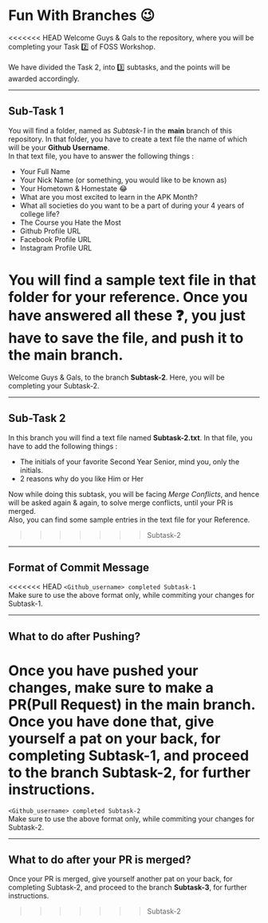 # Fun With Branches 😉
<<<<<<< HEAD
Welcome Guys & Gals to the repository, where you will be completing your Task 2️⃣ of FOSS Workshop.
<br>
<br>
We have divided the Task 2, into 3️⃣ subtasks, and the points will be awarded accordingly.

<hr>

## Sub-Task 1
You will find a folder, named as <i>Subtask-1</i> in the <b>main</b> branch of this repository. In that folder, you have to create a text file the  name of which will be your <b>Github Username</b>.  
In that text file, you have to answer the following things :
- Your Full Name
- Your Nick Name (or something, you would like to be known as)
- Your Hometown & Homestate 😂
- What are you most excited to learn in the APK Month?
- What all societies do you want to be a part of during your 4 years of college life?
- The Course you Hate the Most
- Github Profile URL
- Facebook Profile URL
- Instagram Profile URL
  
You will find a sample text file in that folder for your reference. Once you have answered all these ❓, you just have to save the file, and push it to the <b>main</b> branch.
=======
Welcome Guys & Gals, to the branch <b>Subtask-2</b>. Here, you will be completing your Subtask-2.

<hr>

## Sub-Task 2
In this branch you will find a text file named <b>Subtask-2.txt</b>. In that file, you have to add the following things :
- The initials of your favorite Second Year Senior, mind you, only the initials.
- 2 reasons why do you like Him or Her

Now while doing this subtask, you will be facing <i>Merge Conflicts</i>, and hence will be asked again & again, to solve merge conflicts, until your PR is merged.  
Also, you can find some sample entries in the text file for your Reference.
>>>>>>> Subtask-2

<hr>

## Format of Commit Message
<<<<<<< HEAD
```<Github_username> completed Subtask-1```  
Make sure to use the above format only, while commiting your changes for Subtask-1.

<hr>

## What to do after Pushing?
Once you have pushed your changes, make sure to make a PR(Pull Request) in the main branch. Once you have done that, give yourself a pat on your back, for completing Subtask-1, and proceed to the branch <b>Subtask-2</b>, for further instructions.
=======
```<Github_username> completed Subtask-2```  
Make sure to use the above format only, while commiting your changes for Subtask-2.

<hr>

## What to do after your PR is merged?
Once your PR is merged, give yourself another pat on your back, for completing Subtask-2, and proceed to the branch <b>Subtask-3</b>, for further instructions.
>>>>>>> Subtask-2
